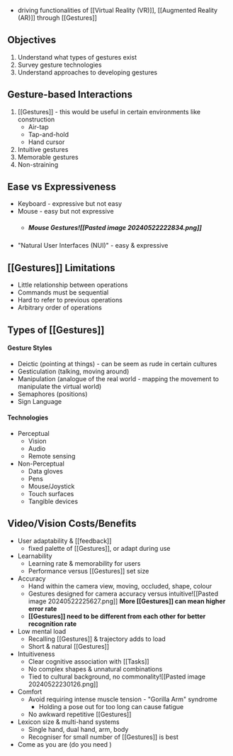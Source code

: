 - driving functionalities of [[Virtual Reality (VR)]], [[Augmented Reality (AR)]] through [[Gestures]]
## Objectives
1. Understand what types of gestures exist
2. Survey gesture technologies
3. Understand approaches to developing gestures
## Gesture-based Interactions
1. [[Gestures]] - this would be useful in certain environments like construction
	- Air-tap
	- Tap-and-hold
	- Hand cursor
2. Intuitive gestures
3. Memorable gestures
4. Non-straining
## Ease vs Expressiveness
- Keyboard - expressive but not easy
- Mouse - easy but not expressive
	- ##### Mouse Gestures![[Pasted image 20240522222834.png]]
- "Natural User Interfaces (NUI)" - easy & expressive
## [[Gestures]] Limitations
- Little relationship between operations
- Commands must be sequential
-  Hard to refer to previous operations
- Arbitrary order of operations
## Types of [[Gestures]]
#### Gesture Styles
- Deictic (pointing at things) - can be seem as rude in certain cultures
- Gesticulation (talking, moving around)
- Manipulation (analogue of the real world - mapping the movement to manipulate the virtual world)
- Semaphores (positions)
- Sign Language
#### Technologies
- Perceptual
	- Vision
	- Audio
	- Remote sensing
- Non-Perceptual
	- Data gloves
	- Pens
	- Mouse/Joystick
	- Touch surfaces
	- Tangible devices
## Video/Vision Costs/Benefits
- User adaptability & [[feedback]]
	- fixed palette of [[Gestures]], or adapt during use
- Learnability
	- Learning rate & memorability for users
	- Performance versus [[Gestures]] set size
- Accuracy
	- Hand within the camera view, moving, occluded, shape, colour
	- Gestures designed for camera accuracy versus intuitive![[Pasted image 20240522225627.png]]
	**More [[Gestures]] can mean higher error rate**
	- **[[Gestures]] need to be different from each other for better recognition rate**
- Low mental load
	- Recalling [[Gestures]] & trajectory adds to load
	- Short & natural [[Gestures]]
- Intuitiveness
	- Clear cognitive association with [[Tasks]]
	- No complex shapes & unnatural combinations
	- Tied to cultural background, no commonality![[Pasted image 20240522230126.png]]
- Comfort
	- Avoid requiring intense muscle tension - "Gorilla Arm" syndrome
		- Holding a pose out for too long can cause fatigue
	- No awkward repetitive [[Gestures]]
- Lexicon size & multi-hand systems
	- Single hand, dual hand, arm, body
	- Recogniser for small number of [[Gestures]] is best
- Come as you are (do you need )